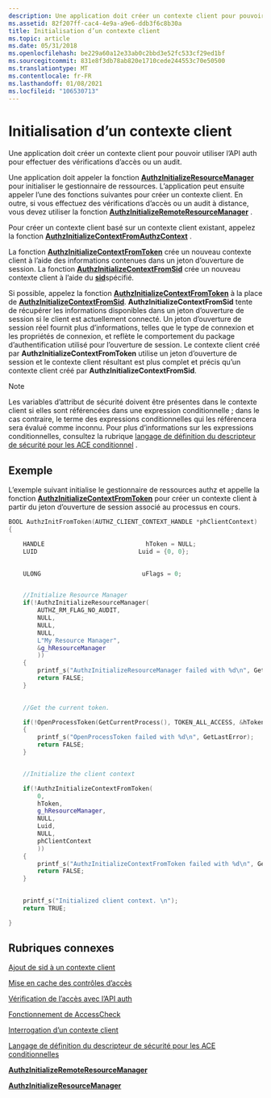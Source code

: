 ```yaml
---
description: Une application doit créer un contexte client pour pouvoir utiliser l’API auth pour effectuer des vérifications d’accès ou un audit.
ms.assetid: 82f207ff-cac4-4e9a-a9e6-ddb3f6c8b30a
title: Initialisation d’un contexte client
ms.topic: article
ms.date: 05/31/2018
ms.openlocfilehash: be229a60a12e33ab0c2bbd3e52fc533cf29ed1bf
ms.sourcegitcommit: 831e8f3db78ab820e1710cede244553c70e50500
ms.translationtype: MT
ms.contentlocale: fr-FR
ms.lasthandoff: 01/08/2021
ms.locfileid: "106530713"
---
```

# <a name="initializing-a-client-context"></a>Initialisation d’un contexte client

Une application doit créer un contexte client pour pouvoir utiliser l’API auth pour effectuer des vérifications d’accès ou un audit.

Une application doit appeler la fonction [**AuthzInitializeResourceManager**](/windows/desktop/api/Authz/nf-authz-authzinitializeresourcemanager) pour initialiser le gestionnaire de ressources. L’application peut ensuite appeler l’une des fonctions suivantes pour créer un contexte client. En outre, si vous effectuez des vérifications d’accès ou un audit à distance, vous devez utiliser la fonction [**AuthzInitializeRemoteResourceManager**](/windows/desktop/api/Authz/nf-authz-authzinitializeremoteresourcemanager) .

Pour créer un contexte client basé sur un contexte client existant, appelez la fonction [**AuthzInitializeContextFromAuthzContext**](/windows/desktop/api/Authz/nf-authz-authzinitializecontextfromauthzcontext) .

La fonction [**AuthzInitializeContextFromToken**](/windows/desktop/api/Authz/nf-authz-authzinitializecontextfromtoken) crée un nouveau contexte client à l’aide des informations contenues dans un jeton d’ouverture de session. La fonction [**AuthzInitializeContextFromSid**](/windows/desktop/api/Authz/nf-authz-authzinitializecontextfromsid) crée un nouveau contexte client à l’aide du [**sid**](/windows/desktop/api/Winnt/ns-winnt-sid)spécifié.

Si possible, appelez la fonction [**AuthzInitializeContextFromToken**](/windows/desktop/api/Authz/nf-authz-authzinitializecontextfromtoken) à la place de [**AuthzInitializeContextFromSid**](/windows/desktop/api/Authz/nf-authz-authzinitializecontextfromsid). **AuthzInitializeContextFromSid** tente de récupérer les informations disponibles dans un jeton d’ouverture de session si le client est actuellement connecté. Un jeton d’ouverture de session réel fournit plus d’informations, telles que le type de connexion et les propriétés de connexion, et reflète le comportement du package d’authentification utilisé pour l’ouverture de session. Le contexte client créé par **AuthzInitializeContextFromToken** utilise un jeton d’ouverture de session et le contexte client résultant est plus complet et précis qu’un contexte client créé par **AuthzInitializeContextFromSid**.

> [!Note]  
> Les variables d’attribut de sécurité doivent être présentes dans le contexte client si elles sont référencées dans une expression conditionnelle ; dans le cas contraire, le terme des expressions conditionnelles qui les référencera sera évalué comme inconnu. Pour plus d’informations sur les expressions conditionnelles, consultez la rubrique [langage de définition du descripteur de sécurité pour les ACE conditionnel](security-descriptor-definition-language-for-conditional-aces-.md) .

 

## <a name="example"></a>Exemple

L’exemple suivant initialise le gestionnaire de ressources authz et appelle la fonction [**AuthzInitializeContextFromToken**](/windows/desktop/api/Authz/nf-authz-authzinitializecontextfromtoken) pour créer un contexte client à partir du jeton d’ouverture de session associé au processus en cours.


```C++
BOOL AuthzInitFromToken(AUTHZ_CLIENT_CONTEXT_HANDLE *phClientContext)
{

    HANDLE                            hToken = NULL;
    LUID                            Luid = {0, 0};

    
    ULONG                            uFlags = 0;


    //Initialize Resource Manager
    if(!AuthzInitializeResourceManager(
        AUTHZ_RM_FLAG_NO_AUDIT,
        NULL,
        NULL,
        NULL,
        L"My Resource Manager",
        &g_hResourceManager
        ))
    {
        printf_s("AuthzInitializeResourceManager failed with %d\n", GetLastError);
        return FALSE;
    }
    

    //Get the current token.

    if(!OpenProcessToken(GetCurrentProcess(), TOKEN_ALL_ACCESS, &hToken))
    {
        printf_s("OpenProcessToken failed with %d\n", GetLastError);
        return FALSE;
    }


    //Initialize the client context

    if(!AuthzInitializeContextFromToken(
        0,
        hToken,
        g_hResourceManager,
        NULL,
        Luid,
        NULL,
        phClientContext
        ))
    {    
        printf_s("AuthzInitializeContextFromToken failed with %d\n", GetLastError);
        return FALSE;
    }

    
    printf_s("Initialized client context. \n");
    return TRUE;

}
```



## <a name="related-topics"></a>Rubriques connexes

<dl> <dt>

[Ajout de sid à un contexte client](adding-sids-to-a-client-context.md)
</dt> <dt>

[Mise en cache des contrôles d’accès](caching-access-checks.md)
</dt> <dt>

[Vérification de l’accès avec l’API auth](checking-access-with-authz-api.md)
</dt> <dt>

[Fonctionnement de AccessCheck](how-dacls-control-access-to-an-object.md)
</dt> <dt>

[Interrogation d’un contexte client](querying-a-client-context.md)
</dt> <dt>

[Langage de définition du descripteur de sécurité pour les ACE conditionnelles](security-descriptor-definition-language-for-conditional-aces-.md)
</dt> <dt>

[**AuthzInitializeRemoteResourceManager**](/windows/desktop/api/Authz/nf-authz-authzinitializeremoteresourcemanager)
</dt> <dt>

[**AuthzInitializeResourceManager**](/windows/desktop/api/Authz/nf-authz-authzinitializeresourcemanager)
</dt> </dl>

 

 




